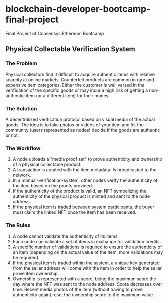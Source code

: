 # blockchain-developer-bootcamp-final-project
Final Project of Consensys Ethereum Bootcamp

## Physical Collectable Verification System

### The Problem

Physical collectors find it difficult to acquire authentic items with relative scarcity at online markets. Counterfeit products are common in rare and expensive item categories. Either the customer is well versed in the verification of the specific goods or may incur a high risk of getting a non-authentic item  (or a different item) for their money.

### The Solution

A decentralized verification protocol based on visual media of the actual goods. The idea is to take photos or videos of your item and let the community (users represented as nodes) decide if the goods are authentic or not. 

### The Workflow

1. A node uploads a "media proof set" to prove authenticity and ownership of a physical collectable product.
2. A transaction is created with the item metadata. Is broadcasted to the network.
3. In a manual-verification-system, other nodes verify the authenticity of the item based on the proofs provided.
4. If the authenticity of the product is valid, an NFT symbolizing the authenticity of the physical product is minted and sent to the node address.
5. If the physical item is traded between system participants, the buyer must claim the linked NFT once the item has been received.

### The Rules

1. A node cannot validate the authenticity of its items.
2. Each node can validate a set of items in exchange for validation credits.
3. A specific number of validations is required to ensure the authenticity of an item (depending on the actual value of the item, more validations may be required).
4. If the physical item is traded within the system, a unique key generated from the seller address will come with the item in order to help the seller prove item ownership.
5. Ownership is represented with a score, being the maximum score the day where the NFT was sent to the node address. Score decreases over time. Recent media photos of the item (without having to prove authenticity again) reset the ownership score to the maximum value.
